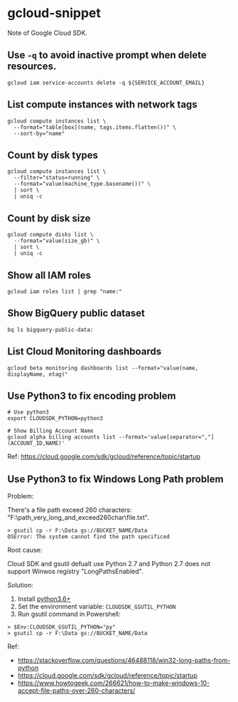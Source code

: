 # gcloud-snippet

Note of Google Cloud SDK.

## Use `-q` to avoid inactive prompt when delete resources.

```
gcloud iam service-accounts delete -q ${SERVICE_ACCOUNT_EMAIL}
```

## List compute instances with network tags

```
gcloud compute instances list \
  --format="table[box](name, tags.items.flatten())" \
  --sort-by="name"
```

## Count by disk types

```
gcloud compute instances list \
  --filter="status=running" \
  --format="value(machine_type.basename())" \
  | sort \
  | uniq -c
```

## Count by disk size

```
gcloud compute disks list \
  --format="value(size_gb)" \
  | sort \
  | uniq -c
```

## Show all IAM roles

```
gcloud iam roles list | grep "name:"
```

## Show BigQuery public dataset

```
bq ls bigquery-public-data:
```

## List Cloud Monitoring dashboards

```
gcloud beta monitoring dashboards list --format="value(name, displayName, etag)"
```

## Use Python3 to fix encoding problem

```
# Use python3
export CLOUDSDK_PYTHON=python3

# Show Billing Account Name
gcloud alpha billing accounts list --format='value[separator=","](ACCOUNT_ID,NAME)'
```

Ref: https://cloud.google.com/sdk/gcloud/reference/topic/startup

## Use Python3 to fix Windows Long Path problem

Problem:

There's a file path exceed 260 characters: "F:\path_very_long_and_exceed260char\file.txt".

```
> gsutil cp -r F:\Data gs://BUCKET_NAME/Data
OSError: The system cannot find the path specificed
```

Root cause:

Cloud SDK and gsutil defualt use Python 2.7 and Python 2.7 does not support Winwos registry "LongPathsEnabled".

Solution:
1. Install [python3.6+](https://www.python.org/downloads/windows/)
2. Set the environment variable: `CLOUDSDK_GSUTIL_PYTHON`
3. Run gsutil command in Powershell:
```
> $Env:CLOUDSDK_GSUTIL_PYTHON="py"
> gsutil cp -r F:\Data gs://BUCKET_NAME/Data
```

Ref: 
- https://stackoverflow.com/questions/46488118/win32-long-paths-from-python
- https://cloud.google.com/sdk/gcloud/reference/topic/startup
- https://www.howtogeek.com/266621/how-to-make-windows-10-accept-file-paths-over-260-characters/
